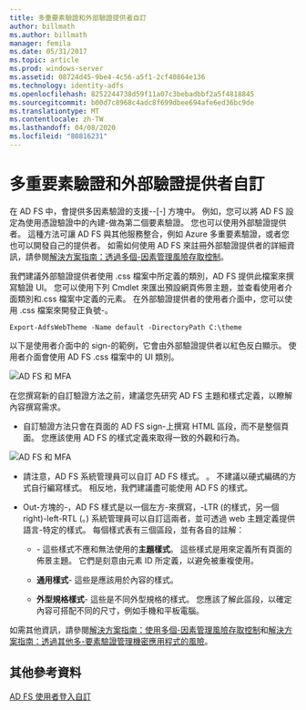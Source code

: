 ```yaml
---
title: 多重要素驗證和外部驗證提供者自訂
author: billmath
ms.author: billmath
manager: femila
ms.date: 05/31/2017
ms.topic: article
ms.prod: windows-server
ms.assetid: 08724d45-9be4-4c56-a5f1-2cf40864e136
ms.technology: identity-adfs
ms.openlocfilehash: 8252244738d59f11a07c3bebadbbf2a5f4818845
ms.sourcegitcommit: b00d7c8968c4adc8f699dbee694afe6ed36bc9de
ms.translationtype: MT
ms.contentlocale: zh-TW
ms.lasthandoff: 04/08/2020
ms.locfileid: "80816231"
---
```

# <a name="multi-factor-authentication-and-external-authentication-providers-customization"></a>多重要素驗證和外部驗證提供者自訂 



在 AD FS 中，會提供多因素驗證的支援\-\-[\-] 方塊中。 例如，您可以將 AD FS 設定為使用憑證驗證中的內建\-做為第二個要素驗證。 您也可以使用外部驗證提供者。 這種方法可讓 AD FS 與其他服務整合，例如 Azure 多重要素驗證，或者您也可以開發自己的提供者。 如需如何使用 AD FS 來註冊外部驗證提供者的詳細資訊，請參閱[解決方案指南：透過多個\-因素管理風險存取控制](https://technet.microsoft.com/library/dn280937.aspx)。  
  
我們建議外部驗證提供者使用 .css 檔案中所定義的類別，AD FS 提供此檔案來撰寫驗證 UI。 您可以使用下列 Cmdlet 來匯出預設網頁佈景主題，並查看使用者介面類別和.css 檔案中定義的元素。 在外部驗證提供者的使用者介面中，您可以使用 .css 檔案來開發正負號\-。  
  

    Export-AdfsWebTheme -Name default -DirectoryPath C:\theme  
 
  
以下是使用者介面中的 sign\-的範例，它會由外部驗證提供者以紅色反白顯示。 使用者介面會使用 AD FS .css 檔案中的 UI 類別。  
  
![AD FS 和 MFA](media/AD-FS-user-sign-in-customization/ADFS_Blue_Custom8.png)  
  
在您撰寫新的自訂驗證方法之前，建議您先研究 AD FS 主題和樣式定義，以瞭解內容撰寫需求。  
  
-   自訂驗證方法只會在頁面的 AD FS sign\-上撰寫 HTML 區段，而不是整個頁面。 您應該使用 AD FS 的樣式定義來取得一致的外觀和行為。  
  
![AD FS 和 MFA](media/AD-FS-user-sign-in-customization/ADFS_Blue_Custom9.png)  
  
-   請注意，AD FS 系統管理員可以自訂 AD FS 樣式。 。 不建議以硬式編碼的方式自行編寫樣式。 相反地，我們建議盡可能使用 AD FS 的樣式。  
  
-   Out\-方塊的\-，AD FS 樣式是以一個左方\-來撰寫，\-LTR \(的樣式，另一個 right\)\-left\-RTL \(。\) 系統管理員可以自訂這兩者，並可透過 web 主題定義提供語言\-特定的樣式。 每個樣式表有三個區段，並有各自的註解：  
  
    -   \- 這些樣式不應和無法使用的**主題樣式**。 這些樣式是用來定義所有頁面的佈景主題。 它們是刻意由元素 ID 所定義，以避免被重複使用。  
  
    -   **通用樣式**\- 這些是應該用於內容的樣式。  
  
    -   **外型規格樣式**\- 這些是不同外型規格的樣式。 您應該了解此區段，以確定內容可搭配不同的尺寸，例如手機和平板電腦。  
  
如需其他資訊，請參閱[解決方案指南：使用多個\-因素管理風險存取控制](https://technet.microsoft.com/library/dn280937.aspx)和[解決方案指南：透過其他多\-要素驗證管理機密應用程式的風險](https://tnstage.redmond.corp.microsoft.com/library/dn280949.aspx)。  

## <a name="additional-references"></a>其他參考資料 
[AD FS 使用者登入自訂](AD-FS-user-sign-in-customization.md) 
